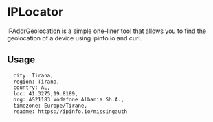 # IPLocator
IPAddrGeolocation is a simple one-liner tool that allows you to find the geolocation of a device using ipinfo.io and curl.


## Usage
```ip: 46.252.45.142,
  city: Tirana,
  region: Tirana,
  country: AL,
  loc: 41.3275,19.8189,
  org: AS21183 Vodafone Albania Sh.A.,
  timezone: Europe/Tirane,
  readme: https://ipinfo.io/missingauth
```
